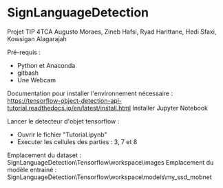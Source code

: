 # SignLanguageDetection

Projet TIP
4TCA
Augusto Moraes, Zineb Hafsi, Ryad Harittane, Hedi Sfaxi, Kowsigan Alagarajah

Pré-requis : 
- Python et Anaconda
- gitbash
- Une Webcam 

Documentation pour installer l'environnement nécessaire : 
https://tensorflow-object-detection-api-tutorial.readthedocs.io/en/latest/install.html
Installer Jupyter Notebook

Lancer le detecteur d'objet tensorflow : 

- Ouvrir le fichier "Tutorial.ipynb"
- Executer les cellules des parties : 3, 7 et 8


Emplacement du dataset : SignLanguageDetection\Tensorflow\workspace\images
Emplacement du modèle entrainé : SignLanguageDetection\Tensorflow\workspace\models\my_ssd_mobnet
